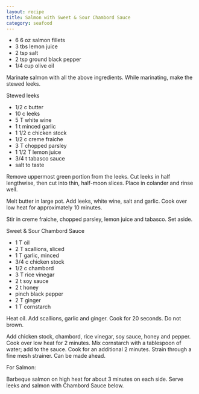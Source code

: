 ```yaml
---
layout: recipe
title: Salmon with Sweet & Sour Chambord Sauce
category: seafood
---
```

- 6  6 oz salmon fillets
- 3 tbs lemon juice
- 2 tsp salt
- 2 tsp ground black pepper
- 1/4 cup olive oil

Marinate salmon with all the above ingredients. While marinating, make the stewed leeks.

Stewed leeks

- 1/2 c butter
- 10 c leeks
- 5 T white wine
- 1 t minced garlic
- 1 1/2 c chicken stock
- 1/2 c creme fraiche
- 3 T chopped parsley
- 1 1/2 T lemon juice
- 3/4 t tabasco sauce
- salt to taste

Remove uppermost green portion from the leeks. Cut leeks in half lengthwise, then cut into thin, half-moon slices. Place in colander and rinse well.

Melt butter in large pot. Add leeks, white wine, salt and garlic. Cook over low heat for approximately 10 minutes.

Stir in creme fraiche, chopped parsley, lemon juice and tabasco. Set aside.


Sweet & Sour Chambord Sauce

- 1 T oil
- 2 T scallions, sliced
- 1 T garlic, minced
- 3/4 c chicken stock
- 1/2 c chambord
- 3 T rice vinegar
- 2 t soy sauce
- 2 t honey
- pinch black pepper
- 2 T ginger
- 1 T cornstarch

Heat oil. Add scallions, garlic and ginger. Cook for 20 seconds. Do not brown.

Add chicken stock, chambord, rice vinegar, soy sauce, honey and pepper. Cook over low heat for 2 minutes. Mix cornstarch with a tablespoon of water; add to the sauce.
Cook for an additional 2 minutes. Strain through a fine mesh strainer.  Can be made ahead.

For Salmon:

Barbeque salmon on high heat for about 3 minutes on each side. Serve leeks and salmon with Chambord Sauce below.
